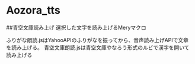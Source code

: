 # Aozora_tts
##青空文庫読み上げ
選択した文字を読み上げるMeryマクロ

ふりがな朗読.jsはYahooAPIのふりがなを振ってから、音声読み上げAPIで文章を読み上げる。
青空文庫朗読.jsは青空文庫やなろう形式のルビで漢字を開いて読み上げる
